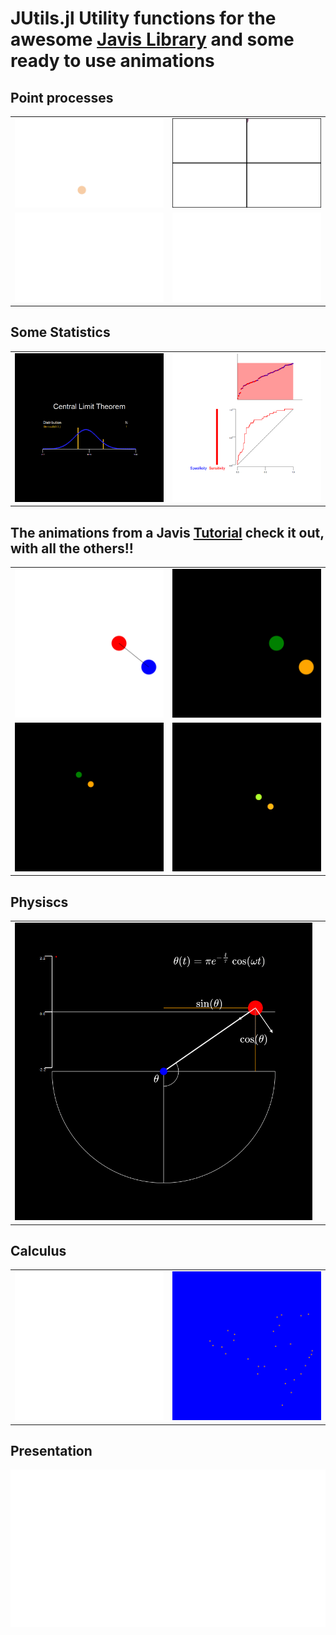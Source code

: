# JUtils.jl Utility functions for the awesome [Javis Library](https://github.com/Wikunia/Javis.jl) and some ready to use animations


## Point processes 
|                                   |                                        |
|:-------------------------------------|:---------------------------------------|
| ![](output/poisson_point_process.gif) | ![](output/4_poisson_point_process.gif) |
| ![](output/boolean_point_process.gif) | ![](output/matern1_point_process.gif) |



## Some Statistics
|||
|-------------------------------------|-----------------------------|
| ![](output/central_limit_theorem.gif) | ![](output/roc_animation.gif) |


## The animations from a Javis [Tutorial](https://github.com/Wikunia/Javis.jl/blob/master/docs/src/tutorials/tutorial_8.md) check it out, with all the others!!
|||
|------------------------|------------------|
| ![](output/circle.gif)| ![](output/colored_dancing_circles.gif) |
| ![](output/1_moving_colored_dancing_circles.gif) | ![](output/4_moving_colored_dancing_circles.gif) |

## Physiscs
|||
|---|---|
|![](output/pendulum.gif)||

## Calculus
|||
|---|---|
|![](output/series_sum.gif)|![](output/mandelbrot.gif)|

## Presentation
![](output/process_animation.gif)